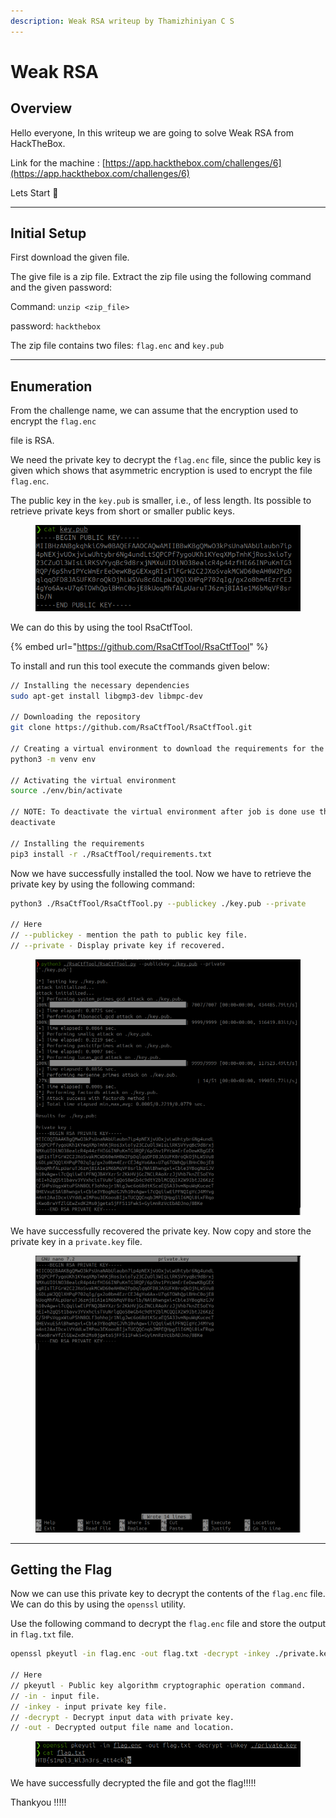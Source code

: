 ```yaml
---
description: Weak RSA writeup by Thamizhiniyan C S
---
```


# Weak RSA

## Overview

Hello everyone, In this writeup we are going to solve Weak RSA from HackTheBox.

Link for the machine : [https://app.hackthebox.com/challenges/6](https://app.hackthebox.com/challenges/6)

Lets Start 🙌

***

## Initial Setup

First download the given file.

The give file is a zip file. Extract the zip file using the following command and the given password:

Command: `unzip <zip_file>`

password: `hackthebox`

The zip file contains two files: `flag.enc` and `key.pub`

***

## Enumeration

From the challenge name, we can assume that the encryption used to encrypt the `flag.enc`

file is RSA.

We need the private key to decrypt the `flag.enc` file, since the public key is given which shows that asymmetric encryption is used to encrypt the file `flag.enc`.

The public key in the `key.pub` is smaller, i.e., of less length. Its possible to retrieve private keys from short or smaller public keys.

<figure><img src="../../.gitbook/assets/Untitled (20).png" alt=""><figcaption></figcaption></figure>

We can do this by using the tool RsaCtfTool.

{% embed url="https://github.com/RsaCtfTool/RsaCtfTool" %}

&#x20;To install and run this tool execute the commands given below:

```bash
// Installing the necessary dependencies
sudo apt-get install libgmp3-dev libmpc-dev

// Downloading the repository
git clone https://github.com/RsaCtfTool/RsaCtfTool.git

// Creating a virtual environment to download the requirements for the tool to run
python3 -m venv env

// Activating the virtual environment
source ./env/bin/activate

// NOTE: To deactivate the virtual environment after job is done use the following command:
deactivate

// Installing the requirements
pip3 install -r ./RsaCtfTool/requirements.txt
```

Now we have successfully installed the tool. Now we have to retrieve the private key by using the following command:

```bash
python3 ./RsaCtfTool/RsaCtfTool.py --publickey ./key.pub --private

// Here 
// --publickey - mention the path to public key file.
// --private - Display private key if recovered.
```

<figure><img src="../../.gitbook/assets/Untitled 1 (21).png" alt=""><figcaption></figcaption></figure>

We have successfully recovered the private key. Now copy and store the private key in a `private.key` file.

<figure><img src="../../.gitbook/assets/Untitled 2 (20).png" alt=""><figcaption></figcaption></figure>

***

## Getting the Flag

Now we can use this private key to decrypt the contents of the `flag.enc` file. We can do this by using the `openssl` utility.

Use the following command to decrypt the `flag.enc` file and store the output in `flag.txt` file.

```bash
openssl pkeyutl -in flag.enc -out flag.txt -decrypt -inkey ./private.key

// Here
// pkeyutl - Public key algorithm cryptographic operation command.
// -in - input file.
// -inkey - input private key file.
// -decrypt - Decrypt input data with private key.	
// -out - Decrypted output file name and location.
```

<figure><img src="../../.gitbook/assets/Untitled 3 (21).png" alt=""><figcaption></figcaption></figure>

We have successfully decrypted the file and got the flag!!!!!

Thankyou !!!!!

